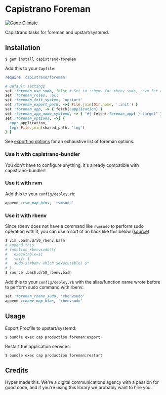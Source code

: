 # Capistrano Foreman

[![Code Climate](https://img.shields.io/codeclimate/github/hyperoslo/capistrano-foreman.svg?style=flat)](https://codeclimate.com/github/hyperoslo/capistrano-foreman)

Capistrano tasks for foreman and upstart/systemd.

## Installation

    $ gem install capistrano-foreman

Add this to your `Capfile`:

```ruby
require 'capistrano/foreman'

# Default settings
set :foreman_use_sudo, false # Set to :rbenv for rbenv sudo, :rvm for rvmsudo or true for normal sudo
set :foreman_roles, :all
set :foreman_init_system, 'upstart'
set :foreman_export_path, ->{ File.join(Dir.home, '.init') }
set :foreman_app, -> { fetch(:application) }
set :foreman_app_name_systemd, -> { "#{ fetch(:foreman_app) }.target" }
set :foreman_options, ->{ {
  app: application,
  log: File.join(shared_path, 'log')
} }
```

See [exporting options](http://ddollar.github.io/foreman/#EXPORTING) for an exhaustive list of foreman options.

### Use it with capistrano-bundler
You don't have to configure anything, it's already compatible with capistrano-bundler!

### Use it with rvm

Add this to your `config/deploy.rb`:
```ruby
append :rvm_map_bins, 'rvmsudo'
```

### Use it with rbenv

Since rbenv does not have a command like `rvmsudo` to perform sudo operation with it, you can use a sort of an hack like this below ([source](https://github.com/rbenv/rbenv/issues/60#issuecomment-2439713))
```bash
$ vim .bash.d/50_rbenv.bash
# Append this
# function rbenvsudo(){
#   executable=$1
#   shift 1
#   sudo $(rbenv which $executable) $*
# }
$ source .bash.d/50_rbenv.bash
```

Add this to your `config/deploy.rb` with the alias/function name wrote before to perform sudo command with rbenv:
```ruby
set :foreman_rbenv_sudo, 'rbenvsudo'
append :rbenv_map_bins, 'rbenvsudo'
```

## Usage

Export Procfile to upstart/systemd:

    $ bundle exec cap production foreman:export

Restart the application services:

    $ bundle exec cap production foreman:restart

## Credits

Hyper made this. We're a digital communications agency with a passion for good code,
and if you're using this library we probably want to hire you.
